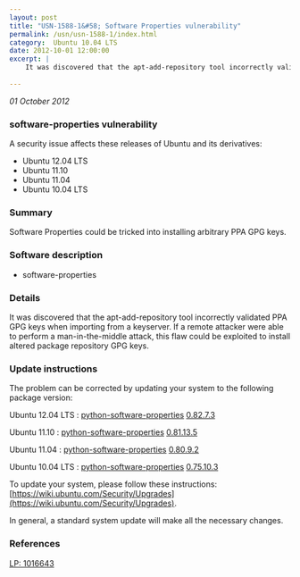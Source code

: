 ```yaml
---
layout: post
title: "USN-1588-1&#58; Software Properties vulnerability"
permalink: /usn/usn-1588-1/index.html
category:  Ubuntu 10.04 LTS
date: 2012-10-01 12:00:00
excerpt: |
    It was discovered that the apt-add-repository tool incorrectly validated PPA GPG keys when importing from a keyserver. If a remote attacker were able to perform a man-in-the-middle attack, this flaw could be exploited to install altered package repository GPG keys. 
    
--- 
```

 
 

*01 October 2012*

### software-properties vulnerability

A security issue affects these releases of Ubuntu and its derivatives:

* Ubuntu 12.04 LTS
* Ubuntu 11.10
* Ubuntu 11.04
* Ubuntu 10.04 LTS

### Summary

Software Properties could be tricked into installing arbitrary PPA GPG keys. 

### Software description

* software-properties 

### Details

It was discovered that the apt-add-repository tool incorrectly validated PPA GPG keys when importing from a keyserver. If a remote attacker were able to perform a man-in-the-middle attack, this flaw could be exploited to install altered package repository GPG keys. 

### Update instructions

The problem can be corrected by updating your system to the following package version:

Ubuntu 12.04 LTS
 : [python-software-properties](https://launchpad.net/ubuntu/+source/software-properties) <span> [0.82.7.3](https://launchpad.net/ubuntu/+source/software-properties/0.82.7.3) </span> 

Ubuntu 11.10
 : [python-software-properties](https://launchpad.net/ubuntu/+source/software-properties) <span> [0.81.13.5](https://launchpad.net/ubuntu/+source/software-properties/0.81.13.5) </span> 

Ubuntu 11.04
 : [python-software-properties](https://launchpad.net/ubuntu/+source/software-properties) <span> [0.80.9.2](https://launchpad.net/ubuntu/+source/software-properties/0.80.9.2) </span> 

Ubuntu 10.04 LTS
 : [python-software-properties](https://launchpad.net/ubuntu/+source/software-properties) <span> [0.75.10.3](https://launchpad.net/ubuntu/+source/software-properties/0.75.10.3) </span> 

To update your system, please follow these instructions: [https://wiki.ubuntu.com/Security/Upgrades](https://wiki.ubuntu.com/Security/Upgrades).

In general, a standard system update will make all the necessary changes. 

### References

 
 [LP: 1016643](https://launchpad.net/bugs/1016643)
 

